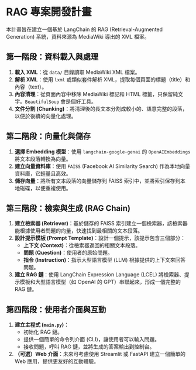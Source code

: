 # RAG 專案開發計畫

本計畫旨在建立一個基於 LangChain 的 RAG (Retrieval-Augmented Generation) 系統，資料來源為 MediaWiki 導出的 XML 檔案。

## 第一階段：資料載入與處理

1.  **載入 XML**：從 `data/` 目錄讀取 MediaWiki XML 檔案。
2.  **解析 XML**：使用 `lxml` 或類似套件解析 XML，提取每個頁面的標題（title）和內容（text）。
3.  **內容清理**：從頁面內容中移除 MediaWiki 標記和 HTML 標籤，只保留純文字。`BeautifulSoup` 會是個好工具。
4.  **文件分割 (Chunking)**：將清理後的長文本分割成較小的、語意完整的段落，以便於後續的向量化處理。

## 第二階段：向量化與儲存

1.  **選擇 Embedding 模型**：使用 `langchain-google-genai` 的 `OpenAIEmbeddings` 將文本段落轉換為向量。
2.  **建立向量資料庫**：使用 `FAISS` (Facebook AI Similarity Search) 作為本地向量資料庫，它輕量且高效。
3.  **儲存向量**：將所有文本段落的向量儲存到 FAISS 索引中，並將索引保存到本地磁碟，以便重複使用。

## 第三階段：檢索與生成 (RAG Chain)

1.  **建立檢索器 (Retriever)**：基於儲存的 FAISS 索引建立一個檢索器，該檢索器能根據使用者問題的向量，快速找到最相關的文本段落。
2.  **設計提示模板 (Prompt Template)**：設計一個提示，該提示包含三個部分：
    *   **上下文 (Context)**：從檢索器返回的相關文本段落。
    *   **問題 (Question)**：使用者的原始問題。
    *   **指令 (Instruction)**：指示大型語言模型 (LLM) 根據提供的上下文來回答問題。
3.  **建立 RAG 鏈**：使用 LangChain Expression Language (LCEL) 將檢索器、提示模板和大型語言模型（如 OpenAI 的 GPT）串聯起來，形成一個完整的 RAG 鏈。

## 第四階段：使用者介面與互動

1.  **建立主程式 (`main.py`)**：
    *   初始化 RAG 鏈。
    *   提供一個簡單的命令列介面 (CLI)，讓使用者可以輸入問題。
    *   接收問題，呼叫 RAG 鏈，並將生成的答案輸出到控制台。
2.  **（可選）Web 介面**：未來可考慮使用 Streamlit 或 FastAPI 建立一個簡單的 Web 應用，提供更友好的互動體驗。
